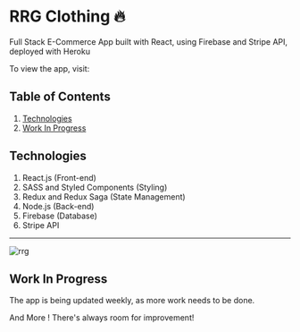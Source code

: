 # RRG Clothing :fire:

Full Stack E-Commerce App built with React, using Firebase and Stripe API, deployed with Heroku

To view the app, visit:

## Table of Contents

1. [Technologies](#technologies)
2. [Work In Progress](#work-in-progress)

## Technologies

1. React.js (Front-end)
2. SASS and Styled Components (Styling)
3. Redux and Redux Saga (State Management)
4. Node.js (Back-end)
5. Firebase (Database)
6. Stripe API

---
![rrg](https://i.imgur.com/z0pIgxg.png)

## Work In Progress

The app is being updated weekly, as more work needs to be done.

And More ! There's always room for improvement!
